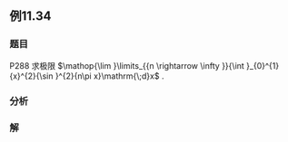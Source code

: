 ## 例11.34
### 题目
P288 求极限 $\mathop{\lim }\limits_{{n \rightarrow \infty }}{\int }_{0}^{1}{x}^{2}{\sin }^{2}{n\pi x}\mathrm{\;d}x$ .
### 分析

### 解